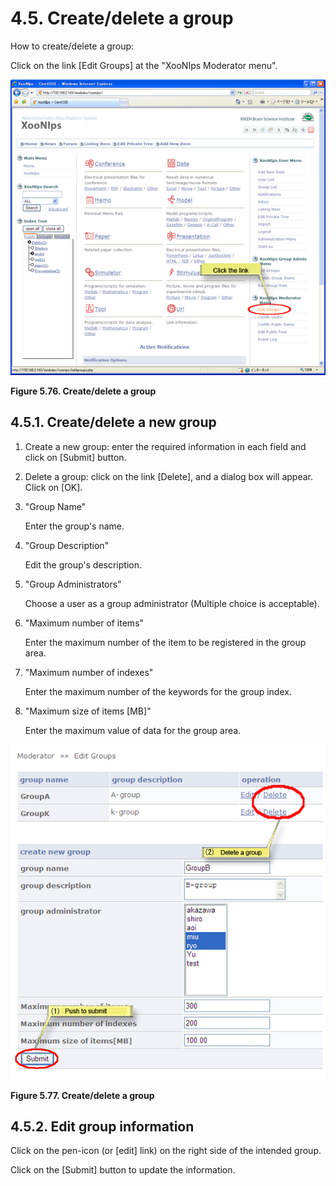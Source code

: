 # 4.5. Create/delete a group

How to create/delete a group:

Click on the link \[Edit Groups\] at the "XooNIps Moderator menu".

![Create/delete a group](../../../.gitbook/assets/xoonips-operate66.png)

**Figure 5.76. Create/delete a group**

## 4.5.1. Create/delete a new group <a id="4-5-1-create-delete-a-new-group"></a>

1. Create a new group: enter the required information in each field and click on \[Submit\] button.
2. Delete a group: click on the link \[Delete\], and a dialog box will appear. Click on \[OK\].
3. "Group Name"

   Enter the group's name.

4. "Group Description"

   Edit the group's description.

5. "Group Administrators"

   Choose a user as a group administrator \(Multiple choice is acceptable\).

6. "Maximum number of items"

   Enter the maximum number of the item to be registered in the group area.

7. "Maximum number of indexes"

   Enter the maximum number of the keywords for the group index.

8. "Maximum size of items \[MB\]"

   Enter the maximum value of data for the group area.

![Create/delete a group](../../../.gitbook/assets/xoonips-operate67.png)

**Figure 5.77. Create/delete a group**

## 4.5.2. Edit group information <a id="4-5-2-edit-group-information"></a>

Click on the pen-icon \(or \[edit\] link\) on the right side of the intended group.

Click on the \[Submit\] button to update the information.

